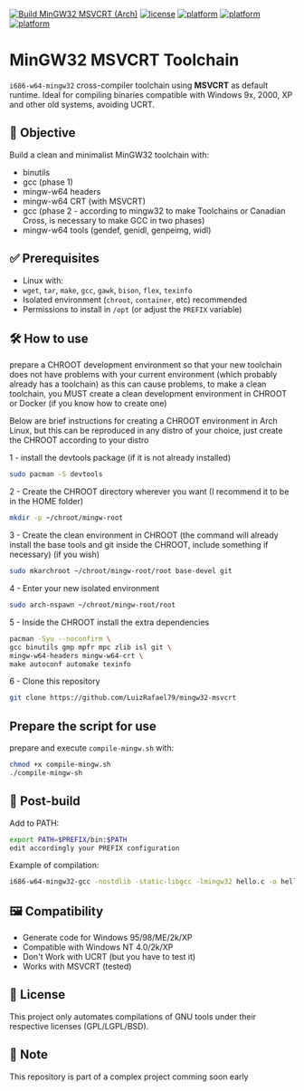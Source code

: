 [![Build MinGW32 MSVCRT (Arch)](https://github.com/LuizRafael79/mingw32-msvcrt/actions/workflows/main.yml/badge.svg)](https://github.com/LuizRafael79/mingw32-msvcrt/actions/workflows/main.yml)
[![license](https://img.shields.io/badge/license-MIXED-blue.svg)](LICENSE)
[![platform](https://img.shields.io/badge/platform-Linux-lightgreen)](#)
[![platform](https://img.shields.io/badge/platform-Windows-red)](#)
[![platform](https://img.shields.io/badge/platform-MacOS-red)](#)


# MinGW32 MSVCRT Toolchain

`i686-w64-mingw32` cross-compiler toolchain using **MSVCRT** as default runtime. Ideal for compiling binaries compatible with Windows 9x, 2000, XP and other old systems, avoiding UCRT.

## 🎯 Objective

Build a clean and minimalist MinGW32 toolchain with:

- binutils
- gcc (phase 1)
- mingw-w64 headers
- mingw-w64 CRT (with MSVCRT)
- gcc (phase 2 - according to mingw32 to make Toolchains or Canadian Cross, is necessary to make GCC in two phases)
- mingw-w64 tools (gendef, genidl, genpeimg, widl)

## ✅ Prerequisites

- Linux with:
- `wget`, `tar`, `make`, `gcc`, `gawk`, `bison`, `flex`, `texinfo`
- Isolated environment (`chroot`, `container`, etc) recommended
- Permissions to install in `/opt` (or adjust the `PREFIX` variable)

## 🛠️ How to use

prepare a CHROOT development environment so that your new toolchain does not have problems with your current environment (which probably already has a toolchain) as this can cause problems, to make a clean toolchain, you MUST create a clean development environment in CHROOT or Docker (if you know how to create one)

Below are brief instructions for creating a CHROOT environment in Arch Linux, but this can be reproduced in any distro of your choice, just create the CHROOT according to your distro

1 - install the devtools package (if it is not already installed)
```bash
sudo pacman -S devtools
```
2 - Create the CHROOT directory wherever you want (I recommend it to be in the HOME folder)
```bash
mkdir -p ~/chroot/mingw-root
```
3 - Create the clean environment in CHROOT (the command will already install the base tools and git inside the CHROOT, include something if necessary) (if you wish)
```bash
sudo mkarchroot ~/chroot/mingw-root/root base-devel git
```
4 - Enter your new isolated environment
```bash
sudo arch-nspawn ~/chroot/mingw-root/root
```
5 - Inside the CHROOT install the extra dependencies
```bash
pacman -Syu --noconfirm \
gcc binutils gmp mpfr mpc zlib isl git \
mingw-w64-headers mingw-w64-crt \
make autoconf automake texinfo
```
6 - Clone this repository
```bash
git clone https://github.com/LuizRafael79/mingw32-msvcrt
```

## Prepare the script for use

prepare and execute `compile-mingw.sh` with:
```bash
chmod +x compile-mingw.sh
./compile-mingw-sh
```

## 🧪 Post-build

Add to PATH:

```bash
export PATH=$PREFIX/bin:$PATH
edit accordingly your PREFIX configuration
```

Example of compilation:

```bash
i686-w64-mingw32-gcc -nostdlib -static-libgcc -lmingw32 hello.c -o hello.exe
```

## 🖼️ Compatibility

- Generate code for Windows 95/98/ME/2k/XP
- Compatible with Windows NT 4.0/2k/XP
- Don't Work with UCRT (but you have to test it)
- Works with MSVCRT (tested)

## 📄 License

This project only automates compilations of GNU tools under their respective licenses (GPL/LGPL/BSD).

## 📄 Note

This repository is part of a complex project comming soon early
